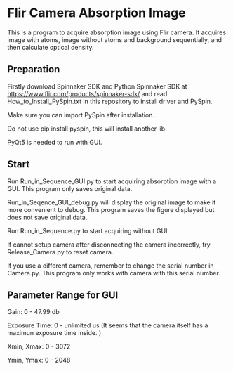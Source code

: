 # Flir Camera Absorption Image
This is a program to acquire absorption image using Flir camera. It acquires image with atoms, image without atoms and background sequentially, and then calculate optical density.

## Preparation
Firstly download Spinnaker SDK and Python Spinnaker SDK at <https://www.flir.com/products/spinnaker-sdk/> and read How_to_Install_PySpin.txt in this repository to install driver and PySpin.

Make sure you can import PySpin after installation.

Do not use pip install pyspin, this will install another lib.

PyQt5 is needed to run with GUI.

## Start
Run Run_in_Sequence_GUI.py to start acquiring absorption image with a GUI. This program only saves original data. 

Run_in_Seqence_GUI_debug.py will display the original image to make it more convenient to debug. This program saves the figure displayed but does not save original data.

Run Run_in_Sequence.py to start acquiring without GUI.

If cannot setup camera after disconnecting the camera incorrectly, try Release_Camera.py to reset camera.

If you use a different camera, remember to change the serial number in Camera.py. This program only works with camera with this serial number.

## Parameter Range for GUI
Gain: 0 - 47.99 db

Exposure Time: 0 - unlimited us 
(It seems that the camera itself has a maximun exposure time inside. )

Xmin, Xmax: 0 - 3072

Ymin, Ymax: 0 - 2048

